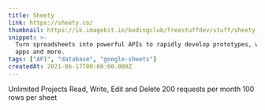 ```yaml
---
title: Sheety
link: https://sheety.co/
thumbnail: https://ik.imagekit.io/kodingclub/freestuffdev/stuff/sheety_L8Vlwj7ou.png
snippet: >-
  Turn spreadsheets into powerful APIs to rapidly develop prototypes, websites,
  apps and more.
tags: ["API", "database", "google-sheets"]
createdAt: 2021-06-17T00:00:00.000Z
---
```

Unlimited Projects
Read, Write, Edit and Delete
200 requests per month
100 rows per sheet
